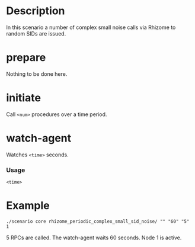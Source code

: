 # Description
In this scenario a number of complex small noise calls via Rhizome to random SIDs are issued.

# prepare
Nothing to be done here.

# initiate
Call `<num>` procedures over a time period.

# watch-agent
Watches `<time>` seconds.

### Usage
```
<time>
```

# Example
```
./scenario core rhizome_periodic_complex_small_sid_noise/ "" "60" "5" 1
```

5 RPCs are called. The watch-agent waits 60 seconds. Node 1 is active.
